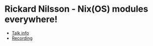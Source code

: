 # Rickard Nilsson - Nix(OS) modules everywhere!

* [Talk info]()
* [Recording](https://www.youtube.com/watch?v=I_KCd46B8Mw)

